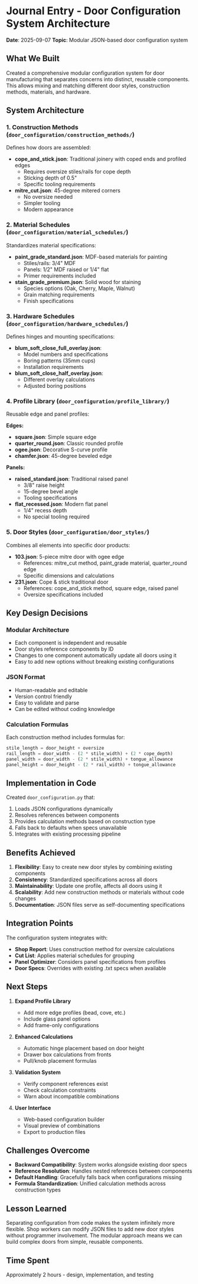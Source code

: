 # Journal Entry - Door Configuration System Architecture

**Date**: 2025-09-07
**Topic**: Modular JSON-based door configuration system

## What We Built
Created a comprehensive modular configuration system for door manufacturing that separates concerns into distinct, reusable components. This allows mixing and matching different door styles, construction methods, materials, and hardware.

## System Architecture

### 1. Construction Methods (`door_configuration/construction_methods/`)
Defines how doors are assembled:
- **cope_and_stick.json**: Traditional joinery with coped ends and profiled edges
  - Requires oversize stiles/rails for cope depth
  - Sticking depth of 0.5"
  - Specific tooling requirements
- **mitre_cut.json**: 45-degree mitered corners
  - No oversize needed
  - Simpler tooling
  - Modern appearance

### 2. Material Schedules (`door_configuration/material_schedules/`)
Standardizes material specifications:
- **paint_grade_standard.json**: MDF-based materials for painting
  - Stiles/rails: 3/4" MDF
  - Panels: 1/2" MDF raised or 1/4" flat
  - Primer requirements included
- **stain_grade_premium.json**: Solid wood for staining
  - Species options (Oak, Cherry, Maple, Walnut)
  - Grain matching requirements
  - Finish specifications

### 3. Hardware Schedules (`door_configuration/hardware_schedules/`)
Defines hinges and mounting specifications:
- **blum_soft_close_full_overlay.json**: 
  - Model numbers and specifications
  - Boring patterns (35mm cups)
  - Installation requirements
- **blum_soft_close_half_overlay.json**:
  - Different overlay calculations
  - Adjusted boring positions

### 4. Profile Library (`door_configuration/profile_library/`)
Reusable edge and panel profiles:

**Edges:**
- **square.json**: Simple square edge
- **quarter_round.json**: Classic rounded profile
- **ogee.json**: Decorative S-curve profile
- **chamfer.json**: 45-degree beveled edge

**Panels:**
- **raised_standard.json**: Traditional raised panel
  - 3/8" raise height
  - 15-degree bevel angle
  - Tooling specifications
- **flat_recessed.json**: Modern flat panel
  - 1/4" recess depth
  - No special tooling required

### 5. Door Styles (`door_configuration/door_styles/`)
Combines all elements into specific door products:
- **103.json**: 5-piece mitre door with ogee edge
  - References: mitre_cut method, paint_grade material, quarter_round edge
  - Specific dimensions and calculations
- **231.json**: Cope & stick traditional door
  - References: cope_and_stick method, square edge, raised panel
  - Oversize specifications included

## Key Design Decisions

### Modular Architecture
- Each component is independent and reusable
- Door styles reference components by ID
- Changes to one component automatically update all doors using it
- Easy to add new options without breaking existing configurations

### JSON Format
- Human-readable and editable
- Version control friendly
- Easy to validate and parse
- Can be edited without coding knowledge

### Calculation Formulas
Each construction method includes formulas for:
```javascript
stile_length = door_height + oversize
rail_length = door_width - (2 * stile_width) + (2 * cope_depth)
panel_width = door_width - (2 * stile_width) + tongue_allowance
panel_height = door_height - (2 * rail_width) + tongue_allowance
```

## Implementation in Code

Created `door_configuration.py` that:
1. Loads JSON configurations dynamically
2. Resolves references between components
3. Provides calculation methods based on construction type
4. Falls back to defaults when specs unavailable
5. Integrates with existing processing pipeline

## Benefits Achieved

1. **Flexibility**: Easy to create new door styles by combining existing components
2. **Consistency**: Standardized specifications across all doors
3. **Maintainability**: Update one profile, affects all doors using it
4. **Scalability**: Add new construction methods or materials without code changes
5. **Documentation**: JSON files serve as self-documenting specifications

## Integration Points

The configuration system integrates with:
- **Shop Report**: Uses construction method for oversize calculations
- **Cut List**: Applies material schedules for grouping
- **Panel Optimizer**: Considers panel specifications from profiles
- **Door Specs**: Overrides with existing .txt specs when available

## Next Steps

1. **Expand Profile Library**
   - Add more edge profiles (bead, cove, etc.)
   - Include glass panel options
   - Add frame-only configurations

2. **Enhanced Calculations**
   - Automatic hinge placement based on door height
   - Drawer box calculations from fronts
   - Pull/knob placement formulas

3. **Validation System**
   - Verify component references exist
   - Check calculation constraints
   - Warn about incompatible combinations

4. **User Interface**
   - Web-based configuration builder
   - Visual preview of combinations
   - Export to production files

## Challenges Overcome

- **Backward Compatibility**: System works alongside existing door specs
- **Reference Resolution**: Handles nested references between components
- **Default Handling**: Gracefully falls back when configurations missing
- **Formula Standardization**: Unified calculation methods across construction types

## Lesson Learned

Separating configuration from code makes the system infinitely more flexible. Shop workers can modify JSON files to add new door styles without programmer involvement. The modular approach means we can build complex doors from simple, reusable components.

## Time Spent

Approximately 2 hours - design, implementation, and testing